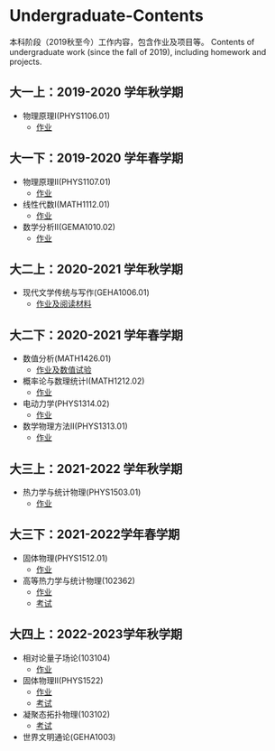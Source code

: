 # Undergraduate-Contents
本科阶段（2019秋至今）工作内容，包含作业及项目等。 Contents of undergraduate work (since the fall of 2019), including homework and projects.

## 大一上：2019-2020 学年秋学期
- 物理原理I(PHYS1106.01)
  - [作业](https://github.com/jyudong/Principle-of-Physics-I)


## 大一下：2019-2020 学年春学期
- 物理原理II(PHYS1107.01)
  - [作业](https://github.com/jyudong/Principle-of-Physics-II-Assignments)
- 线性代数I(MATH1112.01)
  - [作业](https://github.com/jyudong/Linear-Algebra-I)
- 数学分析II(GEMA1010.02)
  - [作业](https://github.com/jyudong/Mathematical-Analysis-II-Assignments)

## 大二上：2020-2021 学年秋学期
- 现代文学传统与写作(GEHA1006.01) 
  - [作业及阅读材料](https://github.com/jyudong/Modern-Literary-Tradition-and-Writing)

## 大二下：2020-2021 学年春学期
- 数值分析(MATH1426.01) 
  - [作业及数值试验](https://github.com/jyudong/Numerical-Analysis/tree/main/数值分析)
- 概率论与数理统计I(MATH1212.02)
  - [作业](https://github.com/jyudong/Probobality-ans-Statistics-I-Assignments)
- 电动力学(PHYS1314.02)
  - [作业](https://github.com/jyudong/Electrodynamics-Assignments)
- 数学物理方法II(PHYS1313.01)
  - [作业](https://github.com/jyudong/Method-of-Mathematical-Physics-II)

## 大三上：2021-2022 学年秋学期
- 热力学与统计物理(PHYS1503.01)
  - [作业](https://github.com/jyudong/Thermodynamics-and-Statistical-Physics-Assignments)

## 大三下：2021-2022学年春学期
- 固体物理(PHYS1512.01)
  - [作业](https://github.com/jyudong/Solid-Physics-Assignments)
- 高等热力学与统计物理(102362)
  - [作业](https://github.com/jyudong/Advanced-Thermodynamics-and-Statistical-Physics-Assignments)
  - [考试](https://github.com/jyudong/Advanced-Thermodynamics-and-Statistical-Physics-Exam)

## 大四上：2022-2023学年秋学期
- 相对论量子场论(103104)
  - [作业](https://github.com/jyudong/Relativistic-Quantum-Field-Theory)
- 固体物理II(PHYS1522)
  - [作业](https://github.com/jyudong/Solid-Physics-II)
  - [考试](https://github.com/jyudong/Relativistic-Quantum-Field-Theory-Exam)
- 凝聚态拓扑物理(103102)
  - [考试](https://github.com/jyudong/Topological-Condensed-Matter-Physics-Exam)
- 世界文明通论(GEHA1003)
